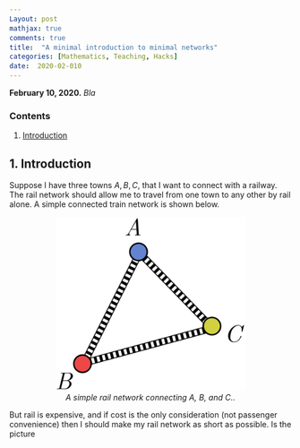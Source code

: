 ```yaml
---
Layout: post
mathjax: true
comments: true
title:  "A minimal introduction to minimal networks"
categories: [Mathematics, Teaching, Hacks]
date:  2020-02-010
---
```


**February 10, 2020.** *Bla*

### Contents

1. <a href="#sec-1">Introduction</a>

## 1. Introduction <a id="sec-1" name="sec-1"></a>

Suppose I have three towns $A, B, C$, that I want to connect with a
railway.
The rail network should allow me to travel from one town to any other
by rail alone.
A simple connected train network is shown below.

<figure>
    <div style="text-align:center"><img src
    ="/images/posts/steiner1.png" width="80%"/>
		    <figcaption><i>A simple rail network connecting A, B,
    and C..</i></figcaption>
	</div>
	</figure>
	
But rail is expensive, and if cost is the only consideration (not
passenger convenience) then I should make my rail network as short as
possible.
Is the picture

